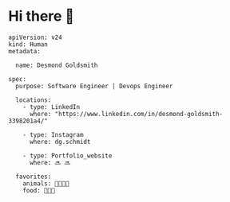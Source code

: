 # Hi there 👋

```
apiVersion: v24
kind: Human
metadata:

  name: Desmond Goldsmith

spec:
  purpose: Software Engineer | Devops Engineer

  locations:
    - type: LinkedIn
      where: "https://www.linkedin.com/in/desmond-goldsmith-3398201a4/"

    - type: Instagram
      where: dg.schmidt

    - type: Portfolio_website
      where: 🔜 🔜

  favorites:
    animals: 🐶🐱🐻🐜
    food: 🌾🐔🥚
    
```

<!---
Desmondgoldsmith/Desmondgoldsmith is a ✨ special ✨ repository because its `README.md` (this file) appears on your GitHub profile.
You can click the Preview link to take a look at your changes.
--->
